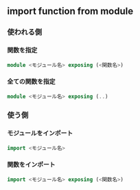 ## import function from module

### 使われる側

#### 関数を指定

```elm
module <モジュール名> exposing (<関数名>)
```

#### 全ての関数を指定

```elm
module <モジュール名> exposing (..)
```

### 使う側

#### モジュールをインポート

```elm
import <モジュール名>
```

#### 関数をインポート

```elm
import <モジュール名> exposing (<関数名>)
```

